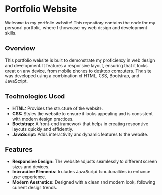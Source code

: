 # Portfolio Website

Welcome to my portfolio website! This repository contains the code for my personal portfolio, where I showcase my web design and development skills.

## Overview

This portfolio website is built to demonstrate my proficiency in web design and development. It features a responsive layout, ensuring that it looks great on any device, from mobile phones to desktop computers. The site was developed using a combination of HTML, CSS, Bootstrap, and JavaScript.

## Technologies Used

- **HTML:** Provides the structure of the website.
- **CSS:** Styles the website to ensure it looks appealing and is consistent with modern design practices.
- **Bootstrap:** A front-end framework that helps in creating responsive layouts quickly and efficiently.
- **JavaScript:** Adds interactivity and dynamic features to the website.

## Features

- **Responsive Design:** The website adjusts seamlessly to different screen sizes and devices.
- **Interactive Elements:** Includes JavaScript functionalities to enhance user experience.
- **Modern Aesthetics:** Designed with a clean and modern look, following current design trends.
